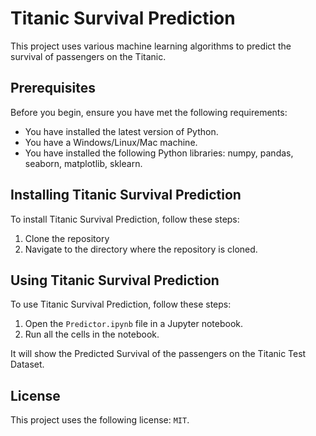 # Titanic Survival Prediction

This project uses various machine learning algorithms to predict the survival of passengers on the Titanic.

## Prerequisites

Before you begin, ensure you have met the following requirements:

- You have installed the latest version of Python.
- You have a Windows/Linux/Mac machine.
- You have installed the following Python libraries: numpy, pandas, seaborn, matplotlib, sklearn.

## Installing Titanic Survival Prediction

To install Titanic Survival Prediction, follow these steps:

1. Clone the repository
2. Navigate to the directory where the repository is cloned.

## Using Titanic Survival Prediction

To use Titanic Survival Prediction, follow these steps:

1. Open the `Predictor.ipynb` file in a Jupyter notebook.
2. Run all the cells in the notebook.

It will show the Predicted Survival of the passengers on the Titanic Test Dataset.

## License

This project uses the following license: `MIT`.
